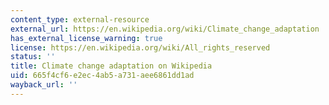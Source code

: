 ```yaml
---
content_type: external-resource
external_url: https://en.wikipedia.org/wiki/Climate_change_adaptation
has_external_license_warning: true
license: https://en.wikipedia.org/wiki/All_rights_reserved
status: ''
title: Climate change adaptation on Wikipedia
uid: 665f4cf6-e2ec-4ab5-a731-aee6861dd1ad
wayback_url: ''
---
```


